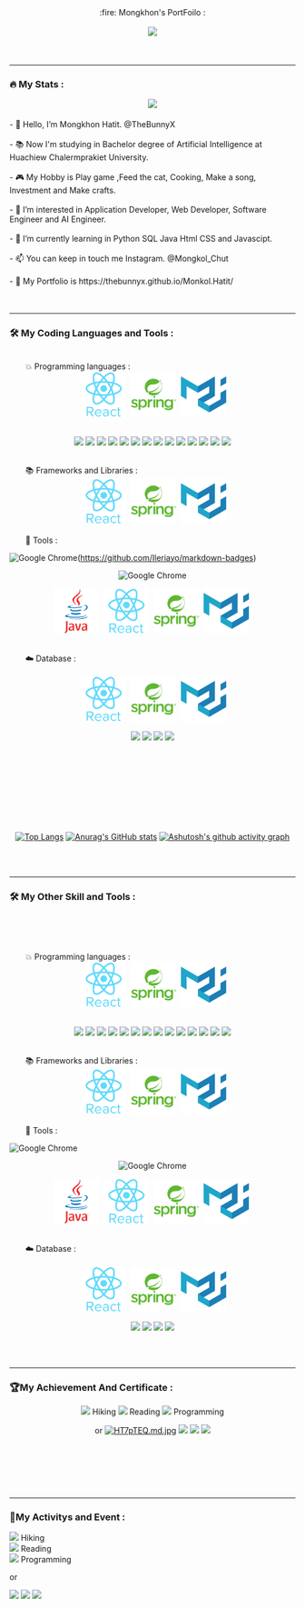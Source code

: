 <div id="header" align="center">
:fire: Mongkhon's PortFoilo :
</br></br>
</div>
<!---
https://www.creative-tim.com/blog/educational-tech/how-to-create-github-profile/
--->
<div >

</div>
<div id="header" align="center">
  <img src="https://media.giphy.com/media/htSeueZxZ2RkBPrIe1/giphy.gif" width="150"/>
</div>
<!--- 
<div id="header" align="center">
  <img src="https://komarev.com/ghpvc/?username=TheBunnyX&style=flat-square&color=blue" alt=""/>
</div>
--->
</br></br>

---

### :fire: My Stats :

<div id="header" align="center">
  <img src="https://matlensilver.com/wp-content/uploads/2021/07/new.gif" width="350"/>
</div>
<div>
<br>- 👋 Hello, I’m Mongkhon Hatit. @TheBunnyX</br> 
<br>- 📚 Now I'm studying in Bachelor degree of Artificial Intelligence at Huachiew Chalermprakiet University.</br>
<br>- 🎮 My Hobby is Play game ,Feed the cat, Cooking, Make a song, Investment and Make crafts.</br>
<br>- 👀 I’m interested in Application Developer, Web Developer, Software Engineer and AI Engineer.</br>
<br>- 🌱 I’m currently learning in Python SQL Java Html CSS and Javascipt.</br>
<br>- 📫 You can keep in touch me Instagram. @Mongkol_Chut</br> 
<br>- 💎 My Portfolio is https://thebunnyx.github.io/Monkol.Hatit/</br>
</div>
</br><br>

---

### :hammer_and_wrench: My Coding Languages and Tools :

<div align = "left">
</br>&emsp;&emsp;💥 Programming languages :<br>
<div align="center"
  <img src="https://github.com/devicons/devicon/blob/master/icons/java/java-original-wordmark.svg" title="Java" alt="Java" width="80" height="80"/>&nbsp;
  <img src="https://github.com/devicons/devicon/blob/master/icons/react/react-original-wordmark.svg" title="React" alt="React" width="80" height="80"/>&nbsp;
  <img src="https://github.com/devicons/devicon/blob/master/icons/spring/spring-original-wordmark.svg" title="Spring" alt="Spring" width="80" height="80"/>&nbsp;
  <img src="https://github.com/devicons/devicon/blob/master/icons/materialui/materialui-original.svg" title="Material UI" alt="Material UI" width="80" height="80"/>&nbsp;
  </br><br>
<p>
  <img src="https://img.shields.io/badge/Python-3776AB?style=for-the-badge&logo=python&logoColor=white" />
  <img src="https://img.shields.io/badge/HTML5-E34F26?style=for-the-badge&logo=html5&logoColor=white" />
  <img src="https://img.shields.io/badge/CSS3-1572B6?style=for-the-badge&logo=css3&logoColor=white" />
  <img src="https://img.shields.io/badge/JavaScript-323330?style=for-the-badge&logo=javascript&logoColor=F7DF1E" />
  <img src="https://img.shields.io/badge/TypeScript-007ACC?style=for-the-badge&logo=typescript&logoColor=white" />
  <img src="https://img.shields.io/badge/C-00599C?style=for-the-badge&logo=c&logoColor=white" />
  <img src="https://img.shields.io/badge/C%2B%2B-00599C?style=for-the-badge&logo=c%2B%2B&logoColor=white" />
  <img src="https://img.shields.io/badge/C%23-239120?style=for-the-badge&logo=c-sharp&logoColor=white" />
  <img src="https://img.shields.io/badge/Java-ED8B00?style=for-the-badge&logo=java&logoColor=white" />
  <img src="https://img.shields.io/badge/PHP-777BB4?style=for-the-badge&logo=php&logoColor=white" />
  <img src="https://img.shields.io/badge/Swift-FA7343?style=for-the-badge&logo=swift&logoColor=white" />
  <img src="https://img.shields.io/badge/Go-00ADD8?style=for-the-badge&logo=go&logoColor=white" />
  <img src="https://img.shields.io/badge/Ruby-CC342D?style=for-the-badge&logo=ruby&logoColor=white" />
  <img src="https://img.shields.io/badge/json-5E5C5C?style=for-the-badge&logo=json&logoColor=white" />
</p>

</div>
</br>&emsp;&emsp;📚 Frameworks and Libraries :<br>
<div align="center"
  <img src="https://github.com/devicons/devicon/blob/master/icons/java/java-original-wordmark.svg" title="Java" alt="Java" width="80" height="80"/>&nbsp;
  <img src="https://github.com/devicons/devicon/blob/master/icons/react/react-original-wordmark.svg" title="React" alt="React" width="80" height="80"/>&nbsp;
  <img src="https://github.com/devicons/devicon/blob/master/icons/spring/spring-original-wordmark.svg" title="Spring" alt="Spring" width="80" height="80"/>&nbsp;
  <img src="https://github.com/devicons/devicon/blob/master/icons/materialui/materialui-original.svg" title="Material UI" alt="Material UI" width="80" height="80"/>&nbsp;
</div>
</br>&emsp;&emsp;🔨 Tools :<br>

![Google Chrome](https://img.shields.io/badge/Google%20Chrome-4285F4?style=for-the-badge&logo=GoogleChrome&logoColor=white)(https://github.com/Ileriayo/markdown-badges)

<div align="center"
     
![Google Chrome](https://img.shields.io/badge/Google%20Chrome-4285F4?style=for-the-badge&logo=GoogleChrome&logoColor=white)

     
  <img src="https://github.com/devicons/devicon/blob/master/icons/java/java-original-wordmark.svg" title="Java" alt="Java" width="80" height="80"/>&nbsp;
  <img src="https://github.com/devicons/devicon/blob/master/icons/react/react-original-wordmark.svg" title="React" alt="React" width="80" height="80"/>&nbsp;
  <img src="https://github.com/devicons/devicon/blob/master/icons/spring/spring-original-wordmark.svg" title="Spring" alt="Spring" width="80" height="80"/>&nbsp;
  <img src="https://github.com/devicons/devicon/blob/master/icons/materialui/materialui-original.svg" title="Material UI" alt="Material UI" width="80" height="80"/>&nbsp;
</div>
</br>&emsp;&emsp;☁️ Database :<br><br>
<div align="center"
  <img src="https://github.com/devicons/devicon/blob/master/icons/java/java-original-wordmark.svg" title="Java" alt="Java" width="80" height="80"/>&nbsp;
  <img src="https://github.com/devicons/devicon/blob/master/icons/react/react-original-wordmark.svg" title="React" alt="React" width="80" height="80"/>&nbsp;
  <img src="https://github.com/devicons/devicon/blob/master/icons/spring/spring-original-wordmark.svg" title="Spring" alt="Spring" width="80" height="80"/>&nbsp;
  <img src="https://github.com/devicons/devicon/blob/master/icons/materialui/materialui-original.svg" title="Material UI" alt="Material UI" width="80" height="80"/>&nbsp;
  <p>
  <img src="https://img.shields.io/badge/MySQL-00000F?style=for-the-badge&logo=mysql&logoColor=white" />
  <img src="https://img.shields.io/badge/PostgreSQL-316192?style=for-the-badge&logo=postgresql&logoColor=white" />
  <img src="https://img.shields.io/badge/MongoDB-4EA94B?style=for-the-badge&logo=mongodb&logoColor=white" />
  <img src="https://img.shields.io/badge/SQLite-07405E?style=for-the-badge&logo=sqlite&logoColor=white" />
</p>

</div>  
<div>
<br></br>

<!---
this is https://github.com/devicons/devicon/tree/master/icons for icon
--->
<!---
<div align = "center">
  <img src="https://github.com/devicons/devicon/blob/master/icons/java/java-original-wordmark.svg" title="Java" alt="Java" width="40" height="40"/>&nbsp;
  <img src="https://github.com/devicons/devicon/blob/master/icons/react/react-original-wordmark.svg" title="React" alt="React" width="40" height="40"/>&nbsp;
  <img src="https://github.com/devicons/devicon/blob/master/icons/spring/spring-original-wordmark.svg" title="Spring" alt="Spring" width="40" height="40"/>&nbsp;
  <img src="https://github.com/devicons/devicon/blob/master/icons/materialui/materialui-original.svg" title="Material UI" alt="Material UI" width="40" height="40"/>&nbsp;
  <img src="https://github.com/devicons/devicon/blob/master/icons/flutter/flutter-original.svg" title="Flutter" alt="Flutter" width="40" height="40"/>&nbsp;
  <img src="https://github.com/devicons/devicon/blob/master/icons/redux/redux-original.svg" title="Redux" alt="Redux " width="40" height="40"/>&nbsp;
  <img src="https://github.com/devicons/devicon/blob/master/icons/css3/css3-plain-wordmark.svg"  title="CSS3" alt="CSS" width="40" height="40"/>&nbsp;
  <img src="https://github.com/devicons/devicon/blob/master/icons/html5/html5-original.svg" title="HTML5" alt="HTML" width="40" height="40"/>&nbsp;
  <img src="https://github.com/devicons/devicon/blob/master/icons/javascript/javascript-original.svg" title="JavaScript" alt="JavaScript" width="40" height="40"/>&nbsp;
  <img src="https://github.com/devicons/devicon/blob/master/icons/firebase/firebase-plain-wordmark.svg" title="Firebase" alt="Firebase" width="40" height="40"/>&nbsp;
  <img src="https://github.com/devicons/devicon/blob/master/icons/gatsby/gatsby-original.svg" title="Gatsby"  alt="Gatsby" width="40" height="40"/>&nbsp;
  <img src="https://github.com/devicons/devicon/blob/master/icons/mysql/mysql-original-wordmark.svg" title="MySQL"  alt="MySQL" width="40" height="40"/>&nbsp;
  <img src="https://github.com/devicons/devicon/blob/master/icons/nodejs/nodejs-original-wordmark.svg" title="NodeJS" alt="NodeJS" width="40" height="40"/>&nbsp;
  <img src="https://github.com/devicons/devicon/blob/master/icons/amazonwebservices/amazonwebservices-plain-wordmark.svg" title="AWS" alt="AWS" width="40" height="40"/>&nbsp;
  <img src="https://github.com/devicons/devicon/blob/master/icons/git/git-original-wordmark.svg" title="Git" **alt="Git" width="40" height="40"/>
--->
</br></br>
</div>
</br></br>
<div align="center">  

[![Top Langs](https://github-readme-stats.vercel.app/api/top-langs/?username=TheBunnyX)](https://github.com/TheBunnyX)
[![Anurag's GitHub stats](https://github-readme-stats.vercel.app/api?username=TheBunnyX&theme=transparent)](https://github.com/TheBunnyX)
[![Ashutosh's github activity graph](https://github-readme-activity-graph.cyclic.app/graph?username=TheBunnyX&theme=vue&bg_color=FFFFFF&point=00FF00)](https://github.com/ashutosh00710/github-readme-activity-graph)
</div>
</br></br>

---

###  :hammer_and_wrench: My Other Skill and Tools :
</br></br>
<div align = "left">
</br>&emsp;&emsp;💥 Programming languages :<br>
<div align="center"
  <img src="https://github.com/devicons/devicon/blob/master/icons/java/java-original-wordmark.svg" title="Java" alt="Java" width="80" height="80"/>&nbsp;
  <img src="https://github.com/devicons/devicon/blob/master/icons/react/react-original-wordmark.svg" title="React" alt="React" width="80" height="80"/>&nbsp;
  <img src="https://github.com/devicons/devicon/blob/master/icons/spring/spring-original-wordmark.svg" title="Spring" alt="Spring" width="80" height="80"/>&nbsp;
  <img src="https://github.com/devicons/devicon/blob/master/icons/materialui/materialui-original.svg" title="Material UI" alt="Material UI" width="80" height="80"/>&nbsp;
  </br><br>
<p>
  <img src="https://img.shields.io/badge/Python-3776AB?style=for-the-badge&logo=python&logoColor=white" />
  <img src="https://img.shields.io/badge/HTML5-E34F26?style=for-the-badge&logo=html5&logoColor=white" />
  <img src="https://img.shields.io/badge/CSS3-1572B6?style=for-the-badge&logo=css3&logoColor=white" />
  <img src="https://img.shields.io/badge/JavaScript-323330?style=for-the-badge&logo=javascript&logoColor=F7DF1E" />
  <img src="https://img.shields.io/badge/TypeScript-007ACC?style=for-the-badge&logo=typescript&logoColor=white" />
  <img src="https://img.shields.io/badge/C-00599C?style=for-the-badge&logo=c&logoColor=white" />
  <img src="https://img.shields.io/badge/C%2B%2B-00599C?style=for-the-badge&logo=c%2B%2B&logoColor=white" />
  <img src="https://img.shields.io/badge/C%23-239120?style=for-the-badge&logo=c-sharp&logoColor=white" />
  <img src="https://img.shields.io/badge/Java-ED8B00?style=for-the-badge&logo=java&logoColor=white" />
  <img src="https://img.shields.io/badge/PHP-777BB4?style=for-the-badge&logo=php&logoColor=white" />
  <img src="https://img.shields.io/badge/Swift-FA7343?style=for-the-badge&logo=swift&logoColor=white" />
  <img src="https://img.shields.io/badge/Go-00ADD8?style=for-the-badge&logo=go&logoColor=white" />
  <img src="https://img.shields.io/badge/Ruby-CC342D?style=for-the-badge&logo=ruby&logoColor=white" />
  <img src="https://img.shields.io/badge/json-5E5C5C?style=for-the-badge&logo=json&logoColor=white" />
</p>

</div>
</br>&emsp;&emsp;📚 Frameworks and Libraries :<br>
<div align="center"
  <img src="https://github.com/devicons/devicon/blob/master/icons/java/java-original-wordmark.svg" title="Java" alt="Java" width="80" height="80"/>&nbsp;
  <img src="https://github.com/devicons/devicon/blob/master/icons/react/react-original-wordmark.svg" title="React" alt="React" width="80" height="80"/>&nbsp;
  <img src="https://github.com/devicons/devicon/blob/master/icons/spring/spring-original-wordmark.svg" title="Spring" alt="Spring" width="80" height="80"/>&nbsp;
  <img src="https://github.com/devicons/devicon/blob/master/icons/materialui/materialui-original.svg" title="Material UI" alt="Material UI" width="80" height="80"/>&nbsp;
</div>
</br>&emsp;&emsp;🔨 Tools :<br>

![Google Chrome](https://img.shields.io/badge/Google%20Chrome-4285F4?style=for-the-badge&logo=GoogleChrome&logoColor=white)

<div align="center"
     
![Google Chrome](https://img.shields.io/badge/Google%20Chrome-4285F4?style=for-the-badge&logo=GoogleChrome&logoColor=white)

     
  <img src="https://github.com/devicons/devicon/blob/master/icons/java/java-original-wordmark.svg" title="Java" alt="Java" width="80" height="80"/>&nbsp;
  <img src="https://github.com/devicons/devicon/blob/master/icons/react/react-original-wordmark.svg" title="React" alt="React" width="80" height="80"/>&nbsp;
  <img src="https://github.com/devicons/devicon/blob/master/icons/spring/spring-original-wordmark.svg" title="Spring" alt="Spring" width="80" height="80"/>&nbsp;
  <img src="https://github.com/devicons/devicon/blob/master/icons/materialui/materialui-original.svg" title="Material UI" alt="Material UI" width="80" height="80"/>&nbsp;
</div>
</br>&emsp;&emsp;☁️ Database :<br><br>
<div align="center"
  <img src="https://github.com/devicons/devicon/blob/master/icons/java/java-original-wordmark.svg" title="Java" alt="Java" width="80" height="80"/>&nbsp;
  <img src="https://github.com/devicons/devicon/blob/master/icons/react/react-original-wordmark.svg" title="React" alt="React" width="80" height="80"/>&nbsp;
  <img src="https://github.com/devicons/devicon/blob/master/icons/spring/spring-original-wordmark.svg" title="Spring" alt="Spring" width="80" height="80"/>&nbsp;
  <img src="https://github.com/devicons/devicon/blob/master/icons/materialui/materialui-original.svg" title="Material UI" alt="Material UI" width="80" height="80"/>&nbsp;
  <p>
  <img src="https://img.shields.io/badge/MySQL-00000F?style=for-the-badge&logo=mysql&logoColor=white" />
  <img src="https://img.shields.io/badge/PostgreSQL-316192?style=for-the-badge&logo=postgresql&logoColor=white" />
  <img src="https://img.shields.io/badge/MongoDB-4EA94B?style=for-the-badge&logo=mongodb&logoColor=white" />
  <img src="https://img.shields.io/badge/SQLite-07405E?style=for-the-badge&logo=sqlite&logoColor=white" />
</p>

</div>  
<div>
</br></br>

---

###  :trophy:My Achievement And Certificate :

<div id="header" align="center">
<img src="https://cdn.pixabay.com/photo/2021/09/03/15/37/mountain-6596074_1280.jpg" width="100px"> Hiking  
<img src="https://cdn.pixabay.com/photo/2014/09/05/18/32/old-books-436498_1280.jpg" width="100px"> Reading  
<img src="https://cdn.pixabay.com/photo/2015/04/20/13/17/work-731198_1280.jpg" width="100px"> Programming  

or
<a href="https://freeimage.host/i/HT7pTEQ"><img src="https://iili.io/HT7pTEQ.md.jpg" alt="HT7pTEQ.md.jpg" border="0"></a>
<img src="https://cdn.pixabay.com/photo/2021/09/03/15/37/mountain-6596074_1280.jpg" width="100px"> <img src="https://cdn.pixabay.com/photo/2014/09/05/18/32/old-books-436498_1280.jpg" width="100px"> <img src="https://cdn.pixabay.com/photo/2015/04/20/13/17/work-731198_1280.jpg" width="100px">

</br></br>
</div>

</br></br>

---

###  :handshake:My Activitys and Event :

<img src="https://cdn.pixabay.com/photo/2021/09/03/15/37/mountain-6596074_1280.jpg" width="100px"> Hiking  
<img src="https://cdn.pixabay.com/photo/2014/09/05/18/32/old-books-436498_1280.jpg" width="100px"> Reading  
<img src="https://cdn.pixabay.com/photo/2015/04/20/13/17/work-731198_1280.jpg" width="100px"> Programming  

or

<img src="https://cdn.pixabay.com/photo/2021/09/03/15/37/mountain-6596074_1280.jpg" width="100px"> <img src="https://cdn.pixabay.com/photo/2014/09/05/18/32/old-books-436498_1280.jpg" width="100px"> <img src="https://cdn.pixabay.com/photo/2015/04/20/13/17/work-731198_1280.jpg" width="100px">


</br></br>
<!---
###  :office:My Experience

--->
<!---
TheBunnyX/TheBunnyX is a ✨ special ✨ repository because its `README.md` (this file) appears on your GitHub profile.
You can click the Preview link to take a look at your changes.
this is https://github.com/devicons/devicon/tree/master/icons for icon
--->


